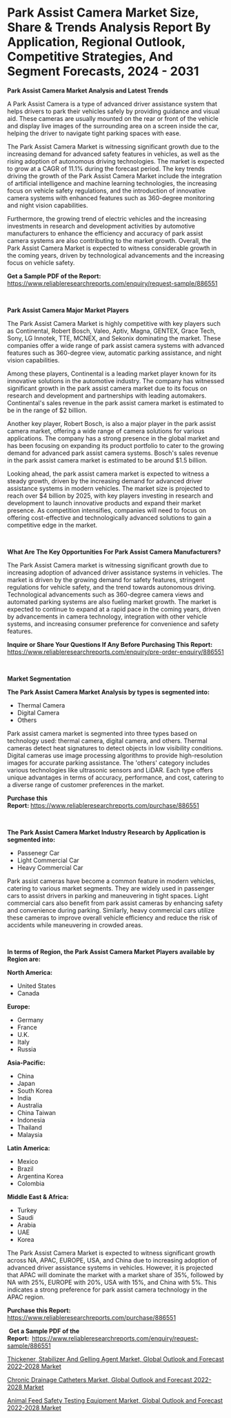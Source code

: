 <p><h1>Park Assist Camera Market Size, Share & Trends Analysis Report By Application, Regional Outlook, Competitive Strategies, And Segment Forecasts, 2024 - 2031</h1></p><p><strong>Park Assist Camera Market Analysis and Latest Trends</strong></p>
<p><p>A Park Assist Camera is a type of advanced driver assistance system that helps drivers to park their vehicles safely by providing guidance and visual aid. These cameras are usually mounted on the rear or front of the vehicle and display live images of the surrounding area on a screen inside the car, helping the driver to navigate tight parking spaces with ease.</p><p>The Park Assist Camera Market is witnessing significant growth due to the increasing demand for advanced safety features in vehicles, as well as the rising adoption of autonomous driving technologies. The market is expected to grow at a CAGR of 11.1% during the forecast period. The key trends driving the growth of the Park Assist Camera Market include the integration of artificial intelligence and machine learning technologies, the increasing focus on vehicle safety regulations, and the introduction of innovative camera systems with enhanced features such as 360-degree monitoring and night vision capabilities.</p><p>Furthermore, the growing trend of electric vehicles and the increasing investments in research and development activities by automotive manufacturers to enhance the efficiency and accuracy of park assist camera systems are also contributing to the market growth. Overall, the Park Assist Camera Market is expected to witness considerable growth in the coming years, driven by technological advancements and the increasing focus on vehicle safety.</p></p>
<p><strong>Get a Sample PDF of the Report:&nbsp;</strong> <a href="https://www.reliableresearchreports.com/enquiry/request-sample/886551">https://www.reliableresearchreports.com/enquiry/request-sample/886551</a></p>
<p>&nbsp;</p>
<p><strong>Park Assist Camera Major Market Players</strong></p>
<p><p>The Park Assist Camera Market is highly competitive with key players such as Continental, Robert Bosch, Valeo, Aptiv, Magna, GENTEX, Grace Tech, Sony, LG Innotek, TTE, MCNEX, and Sekonix dominating the market. These companies offer a wide range of park assist camera systems with advanced features such as 360-degree view, automatic parking assistance, and night vision capabilities.</p><p>Among these players, Continental is a leading market player known for its innovative solutions in the automotive industry. The company has witnessed significant growth in the park assist camera market due to its focus on research and development and partnerships with leading automakers. Continental's sales revenue in the park assist camera market is estimated to be in the range of $2 billion.</p><p>Another key player, Robert Bosch, is also a major player in the park assist camera market, offering a wide range of camera solutions for various applications. The company has a strong presence in the global market and has been focusing on expanding its product portfolio to cater to the growing demand for advanced park assist camera systems. Bosch's sales revenue in the park assist camera market is estimated to be around $1.5 billion.</p><p>Looking ahead, the park assist camera market is expected to witness a steady growth, driven by the increasing demand for advanced driver assistance systems in modern vehicles. The market size is projected to reach over $4 billion by 2025, with key players investing in research and development to launch innovative products and expand their market presence. As competition intensifies, companies will need to focus on offering cost-effective and technologically advanced solutions to gain a competitive edge in the market.</p></p>
<p>&nbsp;</p>
<p><strong>What Are The Key Opportunities For Park Assist Camera Manufacturers?</strong></p>
<p><p>The Park Assist Camera market is witnessing significant growth due to increasing adoption of advanced driver assistance systems in vehicles. The market is driven by the growing demand for safety features, stringent regulations for vehicle safety, and the trend towards autonomous driving. Technological advancements such as 360-degree camera views and automated parking systems are also fueling market growth. The market is expected to continue to expand at a rapid pace in the coming years, driven by advancements in camera technology, integration with other vehicle systems, and increasing consumer preference for convenience and safety features.</p></p>
<p><strong>Inquire or Share Your Questions If Any Before Purchasing This Report:</strong> <a href="https://www.reliableresearchreports.com/enquiry/pre-order-enquiry/886551">https://www.reliableresearchreports.com/enquiry/pre-order-enquiry/886551</a></p>
<p>&nbsp;</p>
<p><strong>Market Segmentation</strong></p>
<p><strong>The Park Assist Camera Market Analysis by types is segmented into:</strong></p>
<p><ul><li>Thermal Camera</li><li>Digital Camera</li><li>Others</li></ul></p>
<p><p>Park assist camera market is segmented into three types based on technology used: thermal camera, digital camera, and others. Thermal cameras detect heat signatures to detect objects in low visibility conditions. Digital cameras use image processing algorithms to provide high-resolution images for accurate parking assistance. The 'others' category includes various technologies like ultrasonic sensors and LiDAR. Each type offers unique advantages in terms of accuracy, performance, and cost, catering to a diverse range of customer preferences in the market.</p></p>
<p><strong>Purchase this Report:&nbsp;</strong><a href="https://www.reliableresearchreports.com/purchase/886551">https://www.reliableresearchreports.com/purchase/886551</a></p>
<p>&nbsp;</p>
<p><strong>The Park Assist Camera Market Industry Research by Application is segmented into:</strong></p>
<p><ul><li>Passenegr Car</li><li>Light Commercial Car</li><li>Heavy Commercial Car</li></ul></p>
<p><p>Park assist cameras have become a common feature in modern vehicles, catering to various market segments. They are widely used in passenger cars to assist drivers in parking and maneuvering in tight spaces. Light commercial cars also benefit from park assist cameras by enhancing safety and convenience during parking. Similarly, heavy commercial cars utilize these cameras to improve overall vehicle efficiency and reduce the risk of accidents while maneuvering in crowded areas.</p></p>
<p>&nbsp;</p>
<p><strong>In terms of Region, the Park Assist Camera Market Players available by Region are:</strong></p>
<p>
    <p> <strong> North America: </strong>
        <ul>
            <li>United States</li>
            <li>Canada</li>
        </ul>
        </p> 
    <p> <strong> Europe: </strong>
        <ul>
            <li>Germany</li>
            <li>France</li>
            <li>U.K.</li>
            <li>Italy</li>
            <li>Russia</li>
        </ul>
        </p> 
    <p> <strong> Asia-Pacific: </strong>
        <ul>
            <li>China</li>
            <li>Japan</li>
            <li>South Korea</li>
            <li>India</li>
            <li>Australia</li>
            <li>China Taiwan</li>
            <li>Indonesia</li>
            <li>Thailand</li>
            <li>Malaysia</li>
        </ul>
        </p> 
    <p> <strong> Latin America: </strong>
        <ul>
            <li>Mexico</li>
            <li>Brazil</li>
            <li>Argentina Korea</li>
            <li>Colombia</li>
        </ul>
        </p> 
    <p> <strong> Middle East & Africa: </strong>
        <ul>
            <li>Turkey</li>
            <li>Saudi</li>
            <li>Arabia</li>
            <li>UAE</li>
            <li>Korea</li>
        </ul>
    </p>
    </p>
<p><p>The Park Assist Camera Market is expected to witness significant growth across NA, APAC, EUROPE, USA, and China due to increasing adoption of advanced driver assistance systems in vehicles. However, it is projected that APAC will dominate the market with a market share of 35%, followed by NA with 25%, EUROPE with 20%, USA with 15%, and China with 5%. This indicates a strong preference for park assist camera technology in the APAC region.</p></p>
<p><strong>Purchase this Report: </strong><a href="https://www.reliableresearchreports.com/purchase/886551">https://www.reliableresearchreports.com/purchase/886551</a></p>
<p>&nbsp;<strong>Get a Sample PDF of the Report:&nbsp;&nbsp;</strong><a href="https://www.reliableresearchreports.com/enquiry/request-sample/886551">https://www.reliableresearchreports.com/enquiry/request-sample/886551</a></p>
<p><strong></strong></p>
<p><p><a href="https://view.publitas.com/reportprime-1/thickener-stabilizer-and-gelling-agent-market-global-outlook-and-forecast-2022-2028-market-size-growth-and-forecast-from-2023-2030/">Thickener, Stabilizer And Gelling Agent Market, Global Outlook and Forecast 2022-2028 Market</a></p><p><a href="https://view.publitas.com/reportprime-1/chronic-drainage-catheters-market-global-outlook-and-forecast-2022-2028-market-size-growth-and-forecast-from-2023-2030/">Chronic Drainage Catheters Market, Global Outlook and Forecast 2022-2028 Market</a></p><p><a href="https://view.publitas.com/reportprime-1/animal-feed-safety-testing-equipment-market-global-outlook-and-forecast-2022-2028-market-size-growth-and-forecast-from-2023-2030/">Animal Feed Safety Testing Equipment Market, Global Outlook and Forecast 2022-2028 Market</a></p></p>